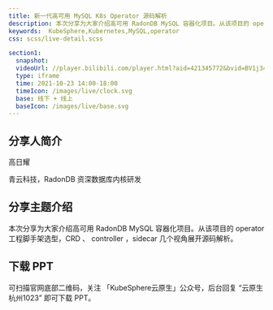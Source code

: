 ```yaml
---
title: 新一代高可用 MySQL K8s Operator 源码解析
description: 本次分享为大家介绍高可用 RadonDB MySQL 容器化项目。从该项目的 operator 工程脚手架选型，CRD 、 controller ，sidecar 几个视角展开源码解析。
keywords:  KubeSphere,Kubernetes,MySQL,operator
css: scss/live-detail.scss

section1:
  snapshot: 
  videoUrl: //player.bilibili.com/player.html?aid=421345772&bvid=BV1j3411k7ye&cid=431626676&page=1&high_quality=1
  type: iframe
  time: 2021-10-23 14:00-18:00
  timeIcon: /images/live/clock.svg
  base: 线下 + 线上
  baseIcon: /images/live/base.svg
---
```


## 分享人简介

高日耀

青云科技，RadonDB 资深数据库内核研发

## 分享主题介绍

本次分享为大家介绍高可用 RadonDB MySQL 容器化项目。从该项目的 operator 工程脚手架选型，CRD 、 controller ，sidecar 几个视角展开源码解析。

## 下载 PPT

可扫描官网底部二维码，关注 「KubeSphere云原生」公众号，后台回复 “云原生杭州1023” 即可下载 PPT。

